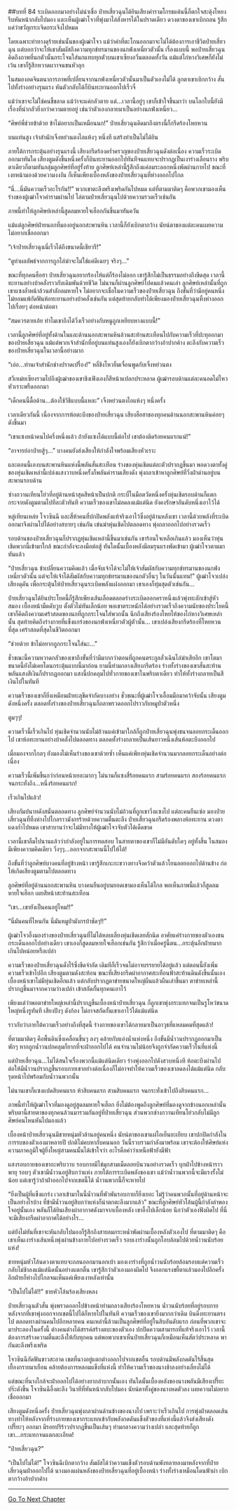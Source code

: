 ##บทที่ 84 ระเบิดออกมาอย่างไม่น่าเชื่อ
ป๋ายเสี่ยวฉุนได้ยินเสียงคำรามโกรธแค้นนี้ก็ตกใจสะดุ้งโหยง รีบหันหน้ากลับไปมอง และเห็นผู้เฒ่าโจวที่พุ่งมาไล่สังหารได้ในปราดเดียว ดวงตาของเขาเบิกถลน รู้สึกแค่ว่าขวัญกระเจิดกระเจิงไปหมด

โดยเฉพาะท่าทางดุร้ายเช่นนั้นของผู้เฒ่าโจว แม้ว่าคำที่ตะโกนออกมาจะไม่ได้ต้องการเอาชีวิตป๋ายเสี่ยวฉุน แต่บอกว่าจะให้เขาสัมผัสถึงความทุกข์ทรมานของนกฟ่งเหนี่ยวตัวนั้น เรื่องแบบนี้ พอป๋ายเสี่ยวฉุนคิดถึงภาพที่นกตัวนั้นกระโจนใส่นกแทบทุกตัวบนเขาเซียงอวิ๋นตลอดทั้งวัน แม้แต่ไก่หางวิเศษก็ยังไม่เว้น เขาก็รู้สึกหวาดผวาจนขนหัวลุก

ในสมองอดจินตนาการภาพที่เปลี่ยนจากนกฟ่งเหนี่ยวตัวนั้นมาเป็นตัวเองไม่ได้ ลูกตาเขาเบิกกว้าง สั่นไปทั้งร่างอย่างรุนแรง หันตัวกลับได้ก็บินทะยานออกไปเร็วจี๋

แม้ว่าเขาจะไม่ใช่คนขี้ขลาด แม้ว่าจะแค่กลัวตาย แต่...เวลานี้อยู่ๆ เขาก็เข้าใจขึ้นมาว่า บนโลกใบนี้ยังมีเรื่องที่น่ากลัวยิ่งกว่าความตายอยู่ เช่นว่าตัวเองกลายมาเป็นอย่างนกฟ่งเหนี่ยว...

“ศิษย์พี่ช่วยข้าด้วย ข้าไม่อยากเป็นเหมือนนก!” ป๋ายเสี่ยวฉุนคิดมาถึงตรงนี้ก็กรีดร้องโหยหวน

บนแท่นสูง เจ้าสำนักเจิ้งหย่วนตงไอแห้งๆ หนึ่งที แสร้งทำเป็นไม่ได้ยิน

ภายใต้การกระตุ้นอย่างรุนแรงนี้ เสียงกรีดร้องคร่ำครวญของป๋ายเสี่ยวฉุนดังต่อเนื่อง ความเร็วระเบิดออกมาทันใด เสียงตูมดังขึ้นหนึ่งครั้งก็บินทะยานออกไปทันทีจนแทบจะปรากฏเป็นเงาร่างเลือนราง พริบตาเดียวก็ตามทันกลุ่มลูกศิษย์ที่อยู่รั้งท้าย ลูกศิษย์เหล่านี้รู้สึกถึงแค่ลมระลอกหนึ่งพัดผ่านกายไป ขณะที่เงยหน้ามองด้วยความงงงัน ก็เห็นเพียงเบื้องหลังของป๋ายเสี่ยวฉุนที่ห่างออกไปไกล

“นี่...นี่มันความเร็วอะไรกัน!!” พวกเขาตะลึงพรึงเพริดกันไปหมด แต่ที่ตามมาติดๆ คือพวกเขามองเห็นร่างของผู้เฒ่าโจวคำรามผ่านไป ไล่ตามป๋ายเสี่ยวฉุนไปด้วยความรวดเร็วเช่นกัน

ภาพนี้ทำให้ลูกศิษย์เหล่านี้สูดลมหายใจเฮือกกันขึ้นมาทันควัน

แม้แต่ลูกศิษย์ฝ่ายนอกที่มองอยู่นอกสะพานหิน เวลานี้ก็ยังเบิกตากว้าง นัยน์ตาของแต่ละคนเผยความไม่อยากเชื่อออกมา

“เจ้าป๋ายเสี่ยวฉุนนี่เร็วได้ถึงขนาดนี้เชียวรึ!”

“ดูท่าผลลัพธ์จากการถูกไล่ฆ่าจะไม่ใช่แค่ดีเฉยๆ จริงๆ...”

ขณะที่ทุกคนฮือฮา ป๋ายเสี่ยวฉุนอยากร้องไห้แต่ก็ร้องไม่ออก เขารู้สึกไม่เป็นธรรมอย่างถึงขีดสุด เวลานี้ทะยานอย่างบ้าคลั่งราวกับเดิมพันด้วยชีวิต ไม่นานก็ผ่านลูกศิษย์ไปคนแล้วคนเล่า ลูกศิษย์เหล่านั้นที่ถูกเขาแซงล้ำหน้าล้วนสำลักลมหายใจ ไม่อยากจะเชื่อในความเร็วของป๋ายเสี่ยวฉุน ถึงขั้นที่ว่ามีอยู่คนหนึ่งไม่ยอมแพ้กัดฟันห้อทะยานอย่างบ้าคลั่งเช่นกัน แต่สุดท้ายกลับทำได้เพียงมองป๋ายเสี่ยวฉุนทิ้งห่างออกไปเรื่อยๆ ต่อหน้าต่อตา

“สมควรตายเอ้ย ทำไมเขาถึงได้วิ่งเร็วอย่างกับหนูถูกเหยียบหางแบบนี้!”

เวลานี้ลูกศิษย์ที่อยู่ทั้งด้านในและด้านนอกสะพานหินล้วนสะท้านสะเทือนไปกับความเร็วที่ปะทุออกมาของป๋ายเสี่ยวฉุน แม้แต่พวกเจ้าสำนักที่อยู่บนแท่นสูงเองก็ยังเบิกตากว้างอ้าปากค้าง ตะลึงกับความเร็วของป๋ายเสี่ยวฉุนในเวลานี้อย่างมาก

“เอ่อ...ท่านเจ้าสำนักช่างปราดเปรื่อง!” หลี่ชิงโหวยิ้มเจื่อนพูดกับเจิ้งหย่วนตง

สวีเหม่ยเซียงรวมไปถึงผู้เฒ่าของเขาชิงเฟิงเองก็สีหน้าแปลกประหลาด ผู้เฒ่ารอบด้านแต่ละคนอดไม่ไหวหัวเราะพรืดออกมา

“เด็กคนนี้ดื้อด้าน...ต้องใช้วิธีแบบนี้แหละ” เจิ้งหย่วนตงไอแห้งๆ หนึ่งครั้ง

เวลาเดียวกันนี้ เนื่องจากการห้อตะบึงของป๋ายเสี่ยวฉุน เสียงฮือฮาของทุกคนด้านนอกสะพานหินค่อยๆ ดังขึ้นมา

“เขาแซงหน้าคนไปครึ่งหนึ่งแล้ว ถ้ายังแซงได้แบบนี้ต่อไป เขาต้องติดร้อยคนแรกแน่!”

“อาจารย์อาป๋ายสู้ๆ...” บางคนยังส่งเสียงให้กำลังใจพร้อมเสียงหัวเราะ

และตอนนี้เองบนสะพานหินแห่งนี้พลันสั่นสะเทือน ร่างของหุ่นเชิดแต่ละตัวปรากฏขึ้นมา พอดวงตาทั้งคู่ของหุ่นเชิดเหล่านี้เปล่งแสงวาบหนึ่งครั้งก็พลันคำรามเสียงดัง พุ่งถลาเข้าหาลูกศิษย์ที่วิ่งฝ่าด่านอยู่บนสะพานรอบด้าน

ซ่างกวานเทียนโย่วที่อยู่ด้านหน้าสุดสีหน้าเป็นปกติ กระบี่ในมือตวัดหนึ่งครั้งหุ่นเชิดรอบด้านก็แตกกระจายดังตูมตามไปทีละตัวทันที ความเร็วของเขาไม่ลดลงแม้แต่นิด ยังคงรักษาอันดับหนึ่งเอาไว้ได้

หลู่เทียนเหล่ย โจวซินฉี และสี่ห้าคนที่ปกปิดพลังแท้จริงเอาไว้ซึ่งอยู่ด้านหลังเขา เวลานี้ด้วยพลังที่ระเบิดออกมาจึงผ่านไปได้อย่างสบายๆ เช่นกัน เข่นฆ่าหุ่นเชิดไปตลอดทาง พุ่งถลาออกไปอย่างรวดเร็ว

รอบด้านของป๋ายเสี่ยวฉุนก็ปรากฏหุ่นเชิดเหล่านี้ขึ้นมาเช่นกัน เขาร้อนใจเหลือเกินแล้ว มองเห็นว่าหุ่นเชิดพวกนี้เข้ามาใกล้ ขณะกำลังจะลงมือต่อสู้ ทันใดนั้นเบื้องหลังมีลมรุนแรงพัดเข้ามา ผู้เฒ่าโจวตามมาทันแล้ว

“ป๋ายเสี่ยวฉุน ข้าเปลี่ยนความคิดแล้ว เมื่อจับเจ้าได้จะไม่ให้เจ้าสัมผัสกับความทุกข์ทรมานของนกฟ่งเหนี่ยวตัวนั้น แต่จะให้เจ้าได้สัมผัสกับความทุกข์ทรมานของนกตัวอื่นๆ ในวันนั้นแทน!” ผู้เฒ่าโจวเปล่งเสียงดุดัน เพื่อกระตุ้นให้ป๋ายเสี่ยวฉุนระเบิดพลังแฝงออกมา เขาเองก็ทุ่มสุดตัวเช่นกัน...

ป๋ายเสี่ยวฉุนได้ยินประโยคนี้ก็รู้สึกเพียงเส้นเลือดตลอดร่างระเบิดออกคราหนึ่งแล้วพุ่งทะลักเข้าสู่หัวสมอง เบื้องหน้ามืดดับวูบ ตั้งตัวไม่ทันเล็กน้อย พอเขาตระหนักได้อย่างรวดเร็วถึงความนัยของประโยคนี้ เขาก็คิดถึงความเศร้าสลดของนกที่ถูกกระโจนใส่พวกนั้น นึกถึงเสียงร้องโหยไห้ของไก่หางวิเศษเหล่านั้น สุดท้ายคิดถึงร่างกายที่แข็งแกร่งของนกฟ่งเหนี่ยวตัวผู้ตัวนั้น... เขาเปล่งเสียงกรีดร้องที่โหยหวนที่สุด เศร้าสลดที่สุดในชีวิตออกมา

“ช่วยด้วย ข้าไม่อยากถูกกระโจนใส่นะ...”

ชั่วขณะนี้ความหวาดกลัวของเขาถึงขั้นที่ว่ามีมากกว่าตอนที่ถูกคนตระกูลลั่วเฉินไล่ฆ่าเสียอีก เขาโตมาขนาดนี้ยังไม่เคยโดนกระตุ้นแบบนี้มาก่อน ยามนี้ท่ามกลางเสียงกรีดร้อง ร่างทั้งร่างของเขาสั่นสะท้าน พลันแสงสีเงินก็ปรากฏออกมา แสงนี้ปกคลุมไปทั่วกายของเขาในพริบตาเดียว ทำให้ทั้งร่างกลายเป็นสีเงินไปในทันที

ความเร็วของเขาก็ยิ่งเหมือนฝ่าทะลุขีดจำกัดบางอย่าง ชั่วขณะที่ผู้เฒ่าโจวเอื้อมมือมาคว้าจับนั้น เสียงตูมดังหนึ่งครั้ง ตลอดทั้งร่างของป๋ายเสี่ยวฉุนก็ถลาพรวดออกไปราวกับหมูป่าตัวหนึ่ง

ตูมๆๆ!

ความเร็วนี้เร็วเกินไป หุ่นเชิดจำนวนนับไม่ถ้วนแค่เข้ามาใกล้ก็ถูกป๋ายเสี่ยวฉุนพุ่งชนจนลอยกระเด็นออกไป เขาห้อทะยานอย่างบ้าคลั่งไปตลอดทาง ตลอดทั้งร่างกลายเป็นเส้นยาวหนึ่งเส้นห้อตะบึงออกไป

เมื่อมองจากไกลๆ ยังมองไม่เห็นร่างของเขาด้วยซ้ำ เห็นแค่เพียงหุ่นเชิดจำนวนมากลอยกระเด็นอย่างต่อเนื่อง

ความเร็วนี้เพิ่มขึ้นกว่าก่อนหน้าเยอะมากๆ ไม่นานก็แซงสี่ร้อยคนแรก สามร้อยคนแรก สองร้อยคนแรก จนกระทั่งถึง...หนึ่งร้อยคนแรก!

เร็วเกินไปแล้ว!

เสียงกัมปนาทดังสนั่นตลอดทาง ลูกศิษย์จำนวนนับไม่ถ้วนที่ถูกเขาวิ่งแซงไป แต่ละคนยืนเซ่อ มองป๋ายเสี่ยวฉุนที่ทิ้งห่างไปไกลราวมังกรร้ายด้วยความตื่นตะลึง ป๋ายเสี่ยวฉุนกรีดร้องพลางห้อทะยาน ดวงตาแดงก่ำไปหมด เขาสาบานว่าจะไม่มีทางให้ผู้เฒ่าโจวจับตัวได้เด็ดขาด

เวลานี้เขาลืมไปนานแล้วว่ากำลังอยู่ในการทดสอบ ในสายตาของเขาก็ไม่มีอันดับใดๆ อยู่ทั้งสิ้น ในสมองมีเพียงความคิดเดียว วิ่งๆๆ...ออกจากสะพานนี้ไปให้ได้!

ถึงขั้นที่ว่าลูกศิษย์บางคนที่อยู่ข้างหน้า เขารู้สึกเกะกะขวางทางจึงคว้าตัวแล้วโยนลอยออกไปด้านข้าง ก่อให้เกิดเสียงตูมตามไปตลอดทาง

ลูกศิษย์ที่อยู่ด้านนอกสะพานหิน บางคนยืนอยู่บนยอดเขามองเห็นได้ไกล พอเห็นภาพนี้แล้วก็สูดลมหายใจเฮือก เผยสีหน้าสะท้านสะเทือน

“เขา...เขายังเป็นคนอยู่ไหม!!”

“นี่มันคนที่ไหนกัน นี่มันหมูป่ามังกรบ้าชัดๆ!!”

ผู้เฒ่าโจวอึ้งมองร่างของป๋ายเสี่ยวฉุนที่ไม่ได้หลบเลี่ยงหุ่นเชิดเลยสักนิด อาศัยแค่ร่างกายของตัวเองชนกระเด็นออกไปอย่างเดียว เขาเองก็สูดลมหายใจเฮือกเช่นกัน รู้สึกว่าเมื่อครู่นี้ตน...กระตุ้นอีกฝ่ายมากเกินไปหน่อยหรือเปล่า

ความเร็วของป๋ายเสี่ยวฉุนดั่งไร้ซึ่งขีดจำกัด เดิมทีก็เร็วจนไม่อาจบรรยายได้อยู่แล้ว แต่ตอนนี้ยังเพิ่มความเร็วเข้าไปอีก เสียงตูมตามดังสะท้อน ขณะที่เสียงกรีดผ่าอากาศสะเทือนฟ้าสะท้านดินดังขึ้นนั้นเอง เบื้องหน้าเขาไม่มีหุ่นเชิดอีกแล้ว แต่กลับปรากฏตาข่ายขนาดใหญ่ผืนแล้วผืนเล่าขึ้นมา ตาข่ายเหล่านี้ปรากฏขึ้นมาจากความว่างเปล่า เข้าสกัดกั้นทุกคนเอาไว้

เพียงแต่ว่าพอตาข่ายใหญ่เหล่านี้ปรากฏขึ้นเบื้องหน้าป๋ายเสี่ยวฉุน ก็ถูกเขาพุ่งกระแทกจนเป็นรูโหว่ขนาดใหญ่หนึ่งรูทันที เสียงปังๆ ดังก้อง ไม่อาจสกัดกั้นเขาเอาไว้ได้แม้แต่นิด

ราวกับว่าภายใต้ความเร็วอย่างถึงที่สุดนี้ ร่างกายของเขาได้กลายมาเป็นอาวุธที่แหลมคมที่สุดแล้ว!

ที่ตามมาติดๆ คือพื้นดินซึ่งเคลื่อนขึ้นๆ ลงๆ คล้ายกับแอ่งน้ำแห่งหนึ่ง ถึงขั้นมีน้ำวนปรากฏออกมาเป็นพักๆ หากถูกน้ำวนปกคลุมก็ยากที่จะฝ่าออกไปได้ คนจำนวนไม่น้อยจึงถูกจำกัดความเร็วในที่แห่งนี้

แต่ป๋ายเสี่ยวฉุน...ไม่ได้สนใจเรื่องพวกนี้แม้แต่นิดเดียว ร่างพุ่งออกไปดังสวบหนึ่งที ห้อตะบึงผ่านไป ต่อให้มีน้ำวนปรากฏขึ้นรอบกายเขาอย่างต่อเนื่องก็ไม่อาจทำให้ความเร็วของเขาลดลงได้แม้แต่นิด กลับรุดหน้าไปพร้อมกับน้ำวนพวกนั้น

ไม่นานเขาก็แซงแปดสิบคนแรก ห้าสิบคนแรก สามสิบคนแรก จนกระทั่งเข้าไปถึงสิบคนแรก...

ภาพนี้ทำให้ผู้เฒ่าโจวที่มองดูอยู่สูดลมหายใจเฮือก ยิ่งไม่ต้องพูดถึงลูกศิษย์ที่มองดูจากข้างนอกเหล่านั้น พริบตานี้สายตาของทุกคนล้วนมารวมกันอยู่ที่ป๋ายเสี่ยวฉุน ส่วนพวกซ่างกวานเทียนโย่วกลับไม่มีลูกศิษย์คนไหนหันไปมองแล้ว

เบื้องหน้าป๋ายเสี่ยวฉุนมีชายหนุ่มหัวล้านอยู่คนหนึ่ง นัยน์ตาของเขาแผ่ไอเย็นยะเยียบ เขาปกปิดกำลังในการรบของตัวเองมาหลายปี ปกติไม่คบหากับคนนอก วันนี้รวบรวมกำลังมาพร้อม เขาจะต้องให้ศิษย์แห่งความภาคภูมิใจผู้ยิ่งใหญ่สามคนนั้นได้เข้าใจว่า อะไรคือคำว่าเหนือฟ้ายังมีฟ้า

แสงรอบกายของเขากะพริบวาบ รอบกายมีไข่มุกสามเม็ดลอยบินวนอย่างรวดเร็ว บุกฝ่าไปข้างหน้าราวพายุ รอบๆ ตัวเขามีน้ำวนอยู่สิบกว่าแห่ง ภายใต้การระเบิดพลังของเขา แม้ว่าน้ำวนพวกนี้จะมีแรงรั้งไม่น้อย แต่เขารู้ว่าถ้าฝ่าออกไปจากเขตนี้ได้ น้ำวนพวกนี้ก็จะหายไป

“ยิ่งเป็นผู้ที่แข็งแกร่ง เวลาเข้ามาในนี้น้ำวนที่พัวพันรอบกายก็ยิ่งเยอะ ไม่รู้ว่าคนพวกนั้นที่อยู่ด้านหน้าจะเป็นอย่างไรบ้าง ที่ข้ามีน้ำวนอยู่สิบกว่าแห่งก็น่าตกตะลึงมากแล้ว” ขณะที่ลูกศิษย์หัวโล้นผู้นี้กำลังลำพองใจอยู่นั้นเอง พลันก็ได้ยินเสียงผ่าอากาศดังมาจากเบื้องหลัง เขาอึ้งไปเล็กน้อย นึกว่าตัวเองฟังผิดไป ที่นี่จะมีเสียงกรีดผ่าอากาศได้อย่างไร...

แต่ยังไม่ทันที่เขาจะหันกลับไปมองก็รู้สึกถึงสายลมกระหน่ำพัดผ่านเบื้องหลังตัวเองไป ที่ตามมาติดๆ คือเขาเห็นเงาร่างเส้นหนึ่งพุ่งผ่านข้างกายไปอย่างรวดเร็ว รอบเงาร่างนั้นถูกโอบล้อมไปด้วยน้ำวนนับร้อยแห่ง!

ชายหนุ่มหัวโล้นดวงตาแทบจะถลนออกมานอกเบ้า มองเงาร่างที่ถูกน้ำวนนับร้อยล้อมรอบแต่ความเร็วกลับไม่ช้าลงแม้แต่นิดนั้นอย่างแตกตื่น เขารู้สึกว่าตัวเองมองผิดไป จึงออกแรงขยี้ตาแล้วมองไปอีกครั้ง อีกฝ่ายก็ห่างไปไกลจนเห็นแค่เพียงเงาหลังเท่านั้น

“เป็นไปไม่ได้!!” ชายหัวโล้นร้องเสียงหลง

ป๋ายเสี่ยวฉุนตัวสั่น พุ่งพรวดออกไปข้างหน้าท่ามกลางเสียงร้องโหยหวน น้ำวนนับร้อยที่อยู่รอบกาย หลังจากที่เขาพุ่งออกจากเขตนี้ไปได้ก็หายไปในทันที ความเร็วของเขายิ่งมากกว่าเดิม บินดิ่งทะยานตรงไป ตลอดทางผ่านคนไปอีกหลายคน คนเหล่านี้ล้วนเป็นลูกศิษย์ที่อยู่ในสิบอันดับแรก ก่อนที่พวกเขาจะมาประลองในครั้งนี้ ต่างคนต่างได้สรรค์สร้างตบะของตัวเอง ปกปิดความสามารถที่แท้จริงเอาไว้ เวลานี้ต้องการสร้างความตื่นตะลึงให้กับทุกคน แต่พอพวกเขาเห็นป๋ายเสี่ยวฉุนก็เหมือนเห็นสัตว์ประหลาด พากันตะลึงพรึงเพริด

โจวซินฉีกัดฟันขาวสะอาด เขตที่นางอยู่แตกต่างออกไปจากเขตอื่น รอบด้านมีพลังกดดันไร้สิ้นสุดเยื้องกรายมาเยือน คล้ายต้องการหลอมแข็งที่แห่งนี้ ทำให้ความเร็วของนางช้าลงอย่างเลี่ยงไม่ได้

แต่ขณะที่นางใกล้จะฝ่าออกไปได้อย่างยากลำบากนั้นเอง ทันใดนั้นเบื้องหลังของนางพลันมีเสียงเปรี๊ยะปร๊ะดังขึ้น โจวซินฉีอึ้งตะลึง วินาทีที่หันหน้ากลับไปมอง นัยน์ตาทั้งคู่ของนางหดตัวลง เผยความไม่อยากเชื่อออกมา

เสียงตูมดังหนึ่งครั้ง ป๋ายเสี่ยวฉุนพุ่งถลาผ่านด้านข้างของนางไป เพราะว่าเร็วเกินไป การพุ่งฝ่าตลอดเส้นทางทำให้หลังจากที่ร่างกายของเขากระแทกเข้ากับพลังกดดันแข็งตัวของที่แห่งนี้แล้วจึงส่งเสียงดังเปรี๊ยะๆ ออกมา มีรอยปริร้าวปรากฏขึ้นเป็นเส้นๆ ท่ามกลางความว่างเปล่า และสุดท้ายก็ถูกเขา...กระแทกจนแตกละเอียด!

“ป๋ายเสี่ยวฉุน?”

“เป็นไปไม่ได้!” โจวซินฉีเบิกตากว้าง สัมผัสได้ว่าความแข็งตัวรอบด้านพังทลายลงมาหลังจากที่ป๋ายเสี่ยวฉุนฝ่าออกไปได้ นางมองแผ่นหลังของป๋ายเสี่ยวฉุนที่อยู่เบื้องหน้า ร่างทั้งร่างเหมือนโดนฟ้าผ่า เบิกตากว้างอ้าปากค้าง

---------


[Go To Next Chapter]( ./85.md)